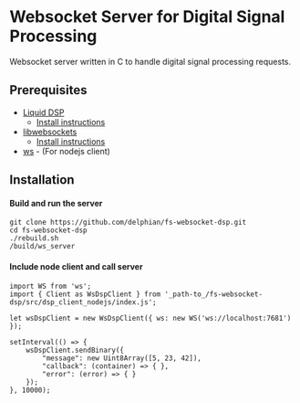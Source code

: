 # Websocket Server for Digital Signal Processing
Websocket server written in C to handle digital signal processing requests.

## Prerequisites
* [Liquid DSP](https://github.com/jgaeddert/liquid-dsp)
    * [Install instructions](https://liquidsdr.org/doc/installation/)
* [libwebsockets](https://libwebsockets.org/)
    * [Install instructions](https://libwebsockets.org/lws-api-doc-main/html/md_READMEs_README_build.html)
* [ws](https://www.npmjs.com/package/ws/v/7.4.3) - (For nodejs client)

## Installation
#### Build and run the server
```
git clone https://github.com/delphian/fs-websocket-dsp.git
cd fs-websocket-dsp
./rebuild.sh
/build/ws_server
```
#### Include node client and call server
```
import WS from 'ws';
import { Client as WsDspClient } from '_path-to_/fs-websocket-dsp/src/dsp_client_nodejs/index.js';

let wsDspClient = new WsDspClient({ ws: new WS('ws://localhost:7681') });

setInterval(() => {
    wsDspClient.sendBinary({
        "message": new Uint8Array([5, 23, 42]),
        "callback": (container) => { },
        "error": (error) => { }
    });
}, 10000);

```
